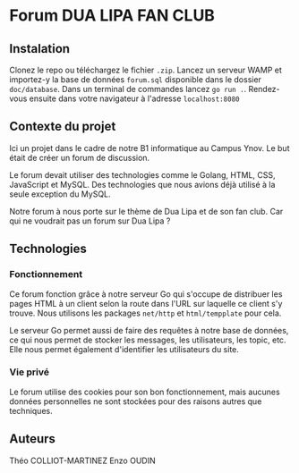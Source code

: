 # Forum DUA LIPA FAN CLUB

## Instalation

Clonez le repo ou téléchargez le fichier `.zip`.
Lancez un serveur WAMP et importez-y la base de données `forum.sql` disponible dans le dossier `doc/database`.
Dans un terminal de commandes lancez `go run .`.
Rendez-vous ensuite dans votre navigateur à l'adresse `localhost:8080`

## Contexte du projet

Ici un projet dans le cadre de notre B1 informatique au Campus Ynov.
Le but était de créer un forum de discussion.

Le forum devait utiliser des technologies comme le Golang, HTML, CSS, JavaScript et MySQL.
Des technologies que nous avions déjà utilisé à la seule exception du MySQL.

Notre forum à nous porte sur le thème de Dua Lipa et de son fan club. Car qui ne voudrait pas un forum sur Dua Lipa ?

## Technologies

### Fonctionnement

Ce forum fonction grâce à notre serveur Go qui s'occupe de distribuer les pages HTML à un client selon la route
dans l'URL sur laquelle ce client s'y trouve. Nous utilisons les packages `net/http` et `html/tempplate` pour cela.

Le serveur Go permet aussi de faire des requêtes à notre base de données, ce qui nous permet de stocker les messages, 
les utilisateurs, les topic, etc. Elle nous permet également d'identifier les utilisateurs du site.

### Vie privé

Le forum utilise des cookies pour son bon fonctionnement, mais aucunes données personnelles ne sont stockées pour des raisons
autres que techniques.

## Auteurs

Théo COLLIOT-MARTINEZ
Enzo OUDIN
